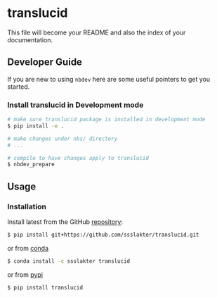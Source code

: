 # translucid


<!-- WARNING: THIS FILE WAS AUTOGENERATED! DO NOT EDIT! -->

This file will become your README and also the index of your
documentation.

## Developer Guide

If you are new to using `nbdev` here are some useful pointers to get you
started.

### Install translucid in Development mode

``` sh
# make sure translucid package is installed in development mode
$ pip install -e .

# make changes under nbs/ directory
# ...

# compile to have changes apply to translucid
$ nbdev_prepare
```

## Usage

### Installation

Install latest from the GitHub
[repository](https://github.com/ssslakter/translucid):

``` sh
$ pip install git+https://github.com/ssslakter/translucid.git
```

or from [conda](https://anaconda.org/ssslakter/translucid)

``` sh
$ conda install -c ssslakter translucid
```

or from [pypi](https://pypi.org/project/translucid/)

``` sh
$ pip install translucid
```